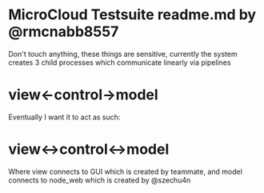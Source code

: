 # MicroCloud Testsuite readme.md by @rmcnabb8557 
Don't touch anything, these things are sensitive, currently the system creates 3 child processes which communicate linearly via pipelines
#   view<-control->model

Eventually I want it to act as such:
#   view<->control<->model
Where view connects to GUI which is created by teammate, and model connects to node_web which is created by @szechu4n
